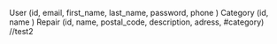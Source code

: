 
User (id, email, first_name, last_name, password, phone )
Category (id, name )
Repair (id, name, postal_code, description, adress, #category)
//test2
